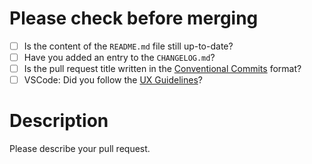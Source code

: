 
# Please check before merging

- [ ] Is the content of the `README.md` file still up-to-date?
- [ ] Have you added an entry to the `CHANGELOG.md`?
- [ ] Is the pull request title written in the [Conventional Commits](https://www.conventionalcommits.org/en/v1.0.0/) format?
- [ ] VSCode: Did you follow the [UX Guidelines](https://code.visualstudio.com/api/ux-guidelines/overview)?

# Description

Please describe your pull request.
